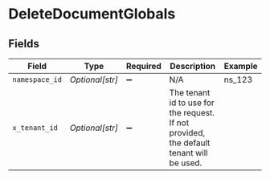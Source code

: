 # DeleteDocumentGlobals


## Fields

| Field                                                                                   | Type                                                                                    | Required                                                                                | Description                                                                             | Example                                                                                 |
| --------------------------------------------------------------------------------------- | --------------------------------------------------------------------------------------- | --------------------------------------------------------------------------------------- | --------------------------------------------------------------------------------------- | --------------------------------------------------------------------------------------- |
| `namespace_id`                                                                          | *Optional[str]*                                                                         | :heavy_minus_sign:                                                                      | N/A                                                                                     | ns_123                                                                                  |
| `x_tenant_id`                                                                           | *Optional[str]*                                                                         | :heavy_minus_sign:                                                                      | The tenant id to use for the request. If not provided, the default tenant will be used. |                                                                                         |